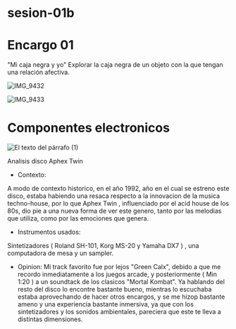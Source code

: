 # sesion-01b

# Encargo 01

"Mi caja negra y yo"
Explorar la caja negra de un objeto con la que tengan una relación afectiva.

![IMG_9432](https://github.com/user-attachments/assets/e8c55280-08df-455a-ad31-903d49376ecb)

![IMG_9433](https://github.com/user-attachments/assets/67a7fd80-87da-4e4f-958f-3fd9c2622da6)

# Componentes electronicos

![El texto del párrafo (1)](https://github.com/user-attachments/assets/576286cd-3a48-4d26-9bb7-581d659873ca)

Analisis disco Aphex Twin 

* Contexto:

A modo de contexto historico, en el año 1992, año en el cual se estreno este disco, estaba habiendo una resaca respecto a la innovacion de la musica techno-house, por lo que Aphex Twin , influenciado por el acid house de los 80s, dio pie a una nueva forma de ver este genero, tanto por las melodias que utiliza, como por las emociones que genera.


* Instrumentos usados:

Sintetizadores ( Roland SH-101, Korg MS-20 y Yamaha DX7 ) , una computadora de mesa y un sampler. 


* Opinion:
  Mi track favorito fue por lejos "Green Calx", debido a que me recordo inmediatamente a los juegos arcade, y posteriormente ( Min 1:20 ) a un soundtack de los clasicos "Mortal Kombat". Ya hablando del resto del disco lo encontre bastante bueno, mientras lo escuchaba estaba aprovechando de hacer otros encargos, y se me hizop bastante ameno y una experiencia bastante inmersiva, ya que con los sintetizadores y los sonidos ambientales, pareciera que este te lleva a distintas dimensiones.

